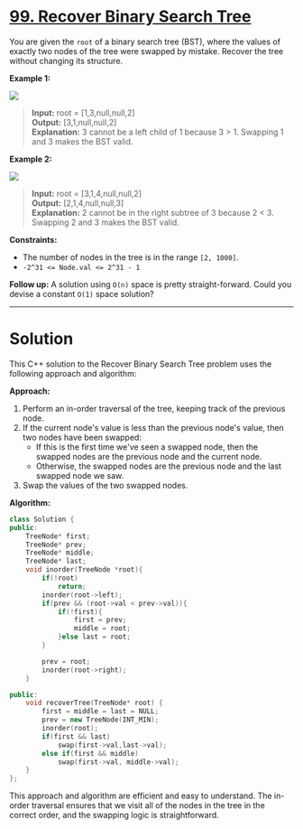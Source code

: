 # [99. Recover Binary Search Tree](https://leetcode.com/problems/recover-binary-search-tree/)

You are given the `root` of a binary search tree (BST), where the values of exactly two nodes of the tree were swapped by mistake. Recover the tree without changing its structure.

**Example 1:**

![](https://assets.leetcode.com/uploads/2020/10/28/recover1.jpg)

>**Input:** root = [1,3,null,null,2]<br>
**Output:** [3,1,null,null,2]<br>
**Explanation:** 3 cannot be a left child of 1 because 3 > 1. Swapping 1 and 3 makes the BST valid.

**Example 2:**

![](https://assets.leetcode.com/uploads/2020/10/28/recover2.jpg)

>**Input:** root = [3,1,4,null,null,2]<br>
**Output:** [2,1,4,null,null,3]<br>
**Explanation:** 2 cannot be in the right subtree of 3 because 2 < 3. Swapping 2 and 3 makes the BST valid.
 

**Constraints:**

- The number of nodes in the tree is in the range `[2, 1000]`.
- `-2^31 <= Node.val <= 2^31 - 1`
 

**Follow up:** A solution using `O(n)` space is pretty straight-forward. Could you devise a constant `O(1)` space solution?

---
# Solution

This C++ solution to the Recover Binary Search Tree problem uses the following approach and algorithm:

**Approach:**

1. Perform an in-order traversal of the tree, keeping track of the previous node.
2. If the current node's value is less than the previous node's value, then two nodes have been swapped:
    * If this is the first time we've seen a swapped node, then the swapped nodes are the previous node and the current node.
    * Otherwise, the swapped nodes are the previous node and the last swapped node we saw.
3. Swap the values of the two swapped nodes.

**Algorithm:**

```c++
class Solution {
public:
    TreeNode* first;
    TreeNode* prev;
    TreeNode* middle;
    TreeNode* last;
    void inorder(TreeNode *root){
        if(!root)
            return;
        inorder(root->left);
        if(prev && (root->val < prev->val)){
            if(!first){
                first = prev;
                middle = root;
            }else last = root;
        }

        prev = root;
        inorder(root->right);
    }

public:
    void recoverTree(TreeNode* root) {
        first = middle = last = NULL;
        prev = new TreeNode(INT_MIN);
        inorder(root);
        if(first && last) 
            swap(first->val,last->val);
        else if(first && middle) 
            swap(first->val, middle->val);
    }
};
```

This approach and algorithm are efficient and easy to understand. The in-order traversal ensures that we visit all of the nodes in the tree in the correct order, and the swapping logic is straightforward.